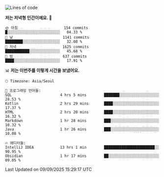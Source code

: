   <!--START_SECTION:waka-->
![Lines of code](https://img.shields.io/badge/%EC%A0%80%EB%8A%94%20%EC%97%AC%ED%83%9C%EA%B9%8C%EC%A7%80%20-1.9%20million%20%EC%A4%84%EC%9D%98%20%EC%BD%94%EB%93%9C%EB%A5%BC%20%EC%9E%91%EC%84%B1%ED%96%88%EC%96%B4%EC%9A%94.-blue)

**저는 저녁형 인간이에요. 🦉** 

```text
🌞 아침                     154 commits         █░░░░░░░░░░░░░░░░░░░░░░░░   04.33 % 
🌆 낮　                     1141 commits        ████████░░░░░░░░░░░░░░░░░   32.08 % 
🌃 저녁                     1625 commits        ███████████░░░░░░░░░░░░░░   45.68 % 
🌙 밤　                     637 commits         ████░░░░░░░░░░░░░░░░░░░░░   17.91 % 
```


📊 **저는 이번주를 이렇게 시간을 보냈어요.** 

```text
🕑︎ Timezone: Asia/Seoul

💬 프로그래밍 언어들: 
SQL                      4 hrs 5 mins        ███████░░░░░░░░░░░░░░░░░░   28.53 % 
Kotlin                   2 hrs 29 mins       ████░░░░░░░░░░░░░░░░░░░░░   17.37 % 
HTML                     2 hrs 20 mins       ████░░░░░░░░░░░░░░░░░░░░░   16.32 % 
Markdown                 1 hr 28 mins        ███░░░░░░░░░░░░░░░░░░░░░░   10.32 % 
Java                     1 hr 26 mins        ███░░░░░░░░░░░░░░░░░░░░░░   10.08 % 

🔥 에디터들: 
IntelliJ IDEA            13 hrs 1 min        ███████████████████████░░   90.95 % 
Obsidian                 1 hr 17 mins        ██░░░░░░░░░░░░░░░░░░░░░░░   09.05 % 
```


 Last Updated on 09/09/2025 15:29:17 UTC
<!--END_SECTION:waka-->
